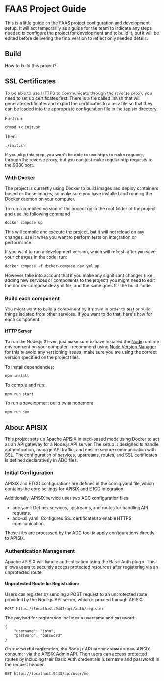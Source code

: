 # FAAS Project Guide
This is a little guide on the FAAS project configuration and development setup. It will act temporarily as a guide for the team to indicate any steps needed to configure the project for development and to build it, but it will be edited before delivering the final version to reflect only needed details.

## Build
How to build this project?

## SSL Certificates

To be able to use HTTPS to communicate through the reverse proxy, you need to set up certificates first. 
There is a file called init.sh that will generate certificates and export the certificates to a .env file so that they can be loaded into the appropriate configuration file in the /apisix directory.

First run:

```
chmod +x init.sh
```

Then:

```
./init.sh
```

If you skip this step, you won't be able to use https to make requests through the reverse proxy, but you can just make regular http requests to the 9080 port.

### With Docker

The project is currently using Docker to build images and deploy containers based on those images, so make sure you have installed and running the [Docker](https://docs.docker.com) daemon on your computer. 

To run a compiled version of the project go to the root folder of the project and use the following command:

```
docker compose up
```

This will compile and execute the project, but it will not reload on any changes, use it when you want to perform tests on integration or performance. 

If you want to run a development version, which will refresh after you save your changes in the code, run:

```
docker compose -f docker-compose.dev.yml up
```

However, take into account that if you make any significant changes (like adding new services or components to the project) you might need to edit the docker-compose.dev.yml file, and the same goes for the build mode. 

### Build each component
You might want to build a component by it's own in order to test or build things isolated from other services. If you want to do that, here's how for each component.

#### HTTP Server
To run the Node.js Server, just make sure to have installed the [Node](https://nodejs.org/en) runtime environment on your computer. I recommend using [Node Version Manager](https://github.com/nvm-sh/nvm) for this to avoid any versioning issues, make sure you are using the correct version specified on the project files. 

To install dependencies:

```
npm install
```

To compile and run:

```
npm run start
```

To run a development build (with nodemon):

```
npm run dev
```

## About APISIX

This project sets up Apache APISIX in etcd-based mode using Docker to act as an API gateway for a Node.js API server. 
The setup is designed to handle authentication, manage API traffic, and ensure secure communication with SSL. 
The configuration of services, upstreams, routes, and SSL certificates is defined declaratively in ADC files.

### Initial Configuration

APISIX and ETCD configurations are defined in the config.yaml file, which contains the core settings for APISIX and ETCD integration.

Additionally, APISIX service uses two ADC configuration files:
- adc.yaml: Defines services, upstreams, and routes for handling API requests.
- adc-ssl.yaml: Configures SSL certificates to enable HTTPS communication.

These files are processed by the ADC tool to apply configurations directly to APISIX.

### Authentication Management

Apache APISIX will handle authentication using the Basic Auth plugin. 
This allows users to securely access protected resources after registering via an unprotected route.

#### Unprotected Route for Registration:

Users can register by sending a POST request to an unprotected route provided by the Node.js API server, which is proxied through APISIX:
```
POST https://localhost:9443/api/auth/register
```

The payload for registration includes a username and password:
```
{
    "username": "john",
    "password": "password"
}
```

On successful registration, the Node.js API server creates a new APISIX consumer via the APISIX Admin API.
Then users can access protected routes by including their Basic Auth credentials (username and password) in the request header.
```
GET https://localhost:9443/api/user/me
```
